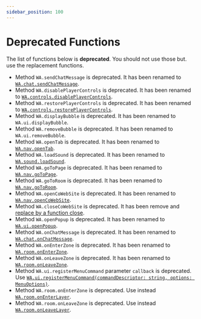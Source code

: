 ```yaml
---
sidebar_position: 100
---
```


# Deprecated Functions

The list of functions below is **deprecated**. You should not use those but. use the replacement functions.

- Method `WA.sendChatMessage` is deprecated. It has been renamed to [`WA.chat.sendChatMessage`](api-chat.md#sending-a-message-in-the-chat).
- Method `WA.disablePlayerControls` is deprecated. It has been renamed to [`WA.controls.disablePlayerControls`](api-controls.md#disabling--restoring-controls).
- Method `WA.restorePlayerControls` is deprecated. It has been renamed to [`WA.controls.restorePlayerControls`](api-controls.md#disabling--restoring-controls).
- Method `WA.displayBubble` is deprecated. It has been renamed to `WA.ui.displayBubble`.
- Method `WA.removeBubble` is deprecated. It has been renamed to `WA.ui.removeBubble`.
- Method `WA.openTab` is deprecated. It has been renamed to [`WA.nav.openTab`](api-nav.md#opening-a-web-page-in-a-new-tab).
- Method `WA.loadSound` is deprecated. It has been renamed to [`WA.sound.loadSound`](api-sound.md#load-a-sound-from-an-url).
- Method `WA.goToPage` is deprecated. It has been renamed to [`WA.nav.goToPage`](api-nav.md#opening-a-web-page-in-the-current-tab).
- Method `WA.goToRoom` is deprecated. It has been renamed to [`WA.nav.goToRoom`](api-nav.md#going-to-a-different-map-from-the-script).
- Method `WA.openCoWebSite` is deprecated. It has been renamed to [`WA.nav.openCoWebSite`](api-nav.md#openingclosing-web-page-in-co-websites).
- Method `WA.closeCoWebSite` is deprecated. It has been remove and [replace by a function close](api-nav.md#openingclosing-web-page-in-co-websites).
- Method `WA.openPopup` is deprecated. It has been renamed to [`WA.ui.openPopup`](api-ui.md#opening-a-popup).
- Method `WA.onChatMessage` is deprecated. It has been renamed to [`WA.chat.onChatMessage`](api-chat.md#listening-to-messages-from-the-chat).
- Method `WA.onEnterZone` is deprecated. It has been renamed to [`WA.room.onEnterZone`](api-room.md#detecting-when-the-user-entersleaves-a-layer).
- Method `WA.onLeaveZone` is deprecated. It has been renamed to [`WA.room.onLeaveZone`](api-room.md#detecting-when-the-user-entersleaves-a-layer).
- Method `WA.ui.registerMenuCommand` parameter `callback` is deprecated. Use [`WA.ui.registerMenuCommand(commandDescriptor: string, options: MenuOptions)`](api-ui.md#add-custom-menu).
- Method `WA.room.onEnterZone` is deprecated. Use instead [`WA.room.onEnterLayer`](api-room.md#detecting-when-the-user-entersleaves-a-layer).
- Method `WA.room.onLeaveZone` is deprecated. Use instead [`WA.room.onLeaveLayer`](api-room.md#detecting-when-the-user-entersleaves-a-layer).
